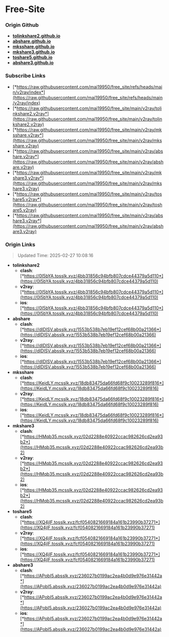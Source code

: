 # Free-Site

### Origin Github

- [**tolinkshare2.github.io**](https://github.com/tolinkshare2/tolinkshare2.github.io)
- [**abshare.github.io**](https://github.com/abshare/abshare.github.io)
- [**mksshare.github.io**](https://github.com/mksshare/mksshare.github.io)
- [**mkshare3.github.io**](https://github.com/mkshare3/mkshare3.github.io)
- [**toshare5.github.io**](https://github.com/toshare5/toshare5.github.io)
- [**abshare3.github.io**](https://github.com/abshare3/abshare3.github.io)

### Subscribe Links

- [*https://raw.githubusercontent.com/mai19950/free_site/refs/heads/main/v2ray/index*](https://raw.githubusercontent.com/mai19950/free_site/refs/heads/main/v2ray/index)
- [*https://raw.githubusercontent.com/mai19950/free_site/main/v2ray/tolinkshare2.v2ray*](https://raw.githubusercontent.com/mai19950/free_site/main/v2ray/tolinkshare2.v2ray)
- [*https://raw.githubusercontent.com/mai19950/free_site/main/v2ray/mksshare.v2ray*](https://raw.githubusercontent.com/mai19950/free_site/main/v2ray/mksshare.v2ray)
- [*https://raw.githubusercontent.com/mai19950/free_site/main/v2ray/abshare.v2ray*](https://raw.githubusercontent.com/mai19950/free_site/main/v2ray/abshare.v2ray)
- [*https://raw.githubusercontent.com/mai19950/free_site/main/v2ray/mkshare3.v2ray*](https://raw.githubusercontent.com/mai19950/free_site/main/v2ray/mkshare3.v2ray)
- [*https://raw.githubusercontent.com/mai19950/free_site/main/v2ray/toshare5.v2ray*](https://raw.githubusercontent.com/mai19950/free_site/main/v2ray/toshare5.v2ray)
- [*https://raw.githubusercontent.com/mai19950/free_site/main/v2ray/abshare3.v2ray*](https://raw.githubusercontent.com/mai19950/free_site/main/v2ray/abshare3.v2ray)

### Origin Links

> Updated Time: 2025-02-27 10:08:16

- **tolinkshare2**
  - **clash**: [*https://0I5bYA.tosslk.xyz/4bb31856c94bfb807cdce44379a5d110*](https://0I5bYA.tosslk.xyz/4bb31856c94bfb807cdce44379a5d110)
  - **v2ray**: [*https://0I5bYA.tosslk.xyz/4bb31856c94bfb807cdce44379a5d110*](https://0I5bYA.tosslk.xyz/4bb31856c94bfb807cdce44379a5d110)
  - **ios**: [*https://0I5bYA.tosslk.xyz/4bb31856c94bfb807cdce44379a5d110*](https://0I5bYA.tosslk.xyz/4bb31856c94bfb807cdce44379a5d110)
- **abshare**
  - **clash**: [*https://dIDlSV.absslk.xyz/1553b538b7eb19ef12cef68b00a21366*](https://dIDlSV.absslk.xyz/1553b538b7eb19ef12cef68b00a21366)
  - **v2ray**: [*https://dIDlSV.absslk.xyz/1553b538b7eb19ef12cef68b00a21366*](https://dIDlSV.absslk.xyz/1553b538b7eb19ef12cef68b00a21366)
  - **ios**: [*https://dIDlSV.absslk.xyz/1553b538b7eb19ef12cef68b00a21366*](https://dIDlSV.absslk.xyz/1553b538b7eb19ef12cef68b00a21366)
- **mksshare**
  - **clash**: [*https://KeidLY.mcsslk.xyz/18db83475da66fd68f9c10023289f816*](https://KeidLY.mcsslk.xyz/18db83475da66fd68f9c10023289f816)
  - **v2ray**: [*https://KeidLY.mcsslk.xyz/18db83475da66fd68f9c10023289f816*](https://KeidLY.mcsslk.xyz/18db83475da66fd68f9c10023289f816)
  - **ios**: [*https://KeidLY.mcsslk.xyz/18db83475da66fd68f9c10023289f816*](https://KeidLY.mcsslk.xyz/18db83475da66fd68f9c10023289f816)
- **mkshare3**
  - **clash**: [*https://HMqb35.mcsslk.xyz/02d2288e40922ccac982626cd2ea93b2*](https://HMqb35.mcsslk.xyz/02d2288e40922ccac982626cd2ea93b2)
  - **v2ray**: [*https://HMqb35.mcsslk.xyz/02d2288e40922ccac982626cd2ea93b2*](https://HMqb35.mcsslk.xyz/02d2288e40922ccac982626cd2ea93b2)
  - **ios**: [*https://HMqb35.mcsslk.xyz/02d2288e40922ccac982626cd2ea93b2*](https://HMqb35.mcsslk.xyz/02d2288e40922ccac982626cd2ea93b2)
- **toshare5**
  - **clash**: [*https://XQ4jlF.tosslk.xyz/fcf0540821669184a161b23990b37271*](https://XQ4jlF.tosslk.xyz/fcf0540821669184a161b23990b37271)
  - **v2ray**: [*https://XQ4jlF.tosslk.xyz/fcf0540821669184a161b23990b37271*](https://XQ4jlF.tosslk.xyz/fcf0540821669184a161b23990b37271)
  - **ios**: [*https://XQ4jlF.tosslk.xyz/fcf0540821669184a161b23990b37271*](https://XQ4jlF.tosslk.xyz/fcf0540821669184a161b23990b37271)
- **abshare3**
  - **clash**: [*https://APobI5.absslk.xyz/236027b0199ac2ea4b0d9e976e31442a*](https://APobI5.absslk.xyz/236027b0199ac2ea4b0d9e976e31442a)
  - **v2ray**: [*https://APobI5.absslk.xyz/236027b0199ac2ea4b0d9e976e31442a*](https://APobI5.absslk.xyz/236027b0199ac2ea4b0d9e976e31442a)
  - **ios**: [*https://APobI5.absslk.xyz/236027b0199ac2ea4b0d9e976e31442a*](https://APobI5.absslk.xyz/236027b0199ac2ea4b0d9e976e31442a)
